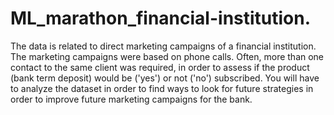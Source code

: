 # ML_marathon_financial-institution.
The data is related to direct marketing campaigns of a financial institution. The marketing campaigns were based on phone calls. Often, more than one contact to the same client was required, in order to assess if the product (bank term deposit) would be ('yes') or not ('no') subscribed. You will have to analyze the dataset in order to find ways to look for future strategies in order to improve future marketing campaigns for the bank.
